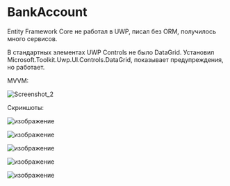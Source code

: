 # BankAccount
Entity Framework Core не работал в UWP, писал без ORM, получилось много сервисов.

В стандартных элементах UWP Controls не было DataGrid. Установил Microsoft.Toolkit.Uwp.UI.Controls.DataGrid, показывает предупреждения, но работает. 



MVVM:


![Screenshot_2](https://github.com/Gladn/BankAccount/assets/92585647/26300417-1835-4efb-87a3-d9d617db8d73)

Скриншоты:

![изображение](https://github.com/Gladn/BankAccount/assets/92585647/cf558566-c8c5-401a-96ea-97337fda8065)


![изображение](https://github.com/Gladn/BankAccount/assets/92585647/4670ce0c-ea7a-43a7-b70d-2f2047365691)


![изображение](https://github.com/Gladn/BankAccount/assets/92585647/7a7d0e15-8f3d-4cb6-b833-97a3711e69f6)


![изображение](https://github.com/Gladn/BankAccount/assets/92585647/0ef64434-b63a-4741-9204-2a04bed941fa)


![изображение](https://github.com/Gladn/BankAccount/assets/92585647/b2ef840c-2436-4953-ace1-476b17c6dcae)

